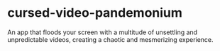# cursed-video-pandemonium
An app that floods your screen with a multitude of unsettling and unpredictable videos, creating a chaotic and mesmerizing experience.
